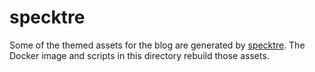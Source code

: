 # specktre

Some of the themed assets for the blog are generated by [specktre][specktre].
The Docker image and scripts in this directory rebuild those assets.

[specktre]: https://pypi.org/project/specktre/
